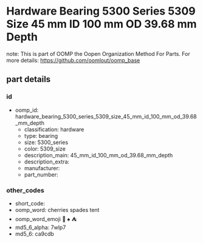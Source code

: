 # Hardware Bearing 5300 Series 5309 Size 45 mm ID 100 mm OD 39.68 mm Depth  

note: This is part of OOMP the Oopen Organization Method For Parts. For more details: https://github.com/oomlout/oomp_base

##  part details





### id
* oomp_id: hardware_bearing_5300_series_5309_size_45_mm_id_100_mm_od_39.68_mm_depth
  * classification: hardware
  * type: bearing
  * size: 5300_series
  * color: 5309_size
  * description_main: 45_mm_id_100_mm_od_39.68_mm_depth
  * description_extra: 
  * manufacturer: 
  * part_number: 

### other_codes
* short_code: 
* oomp_word: cherries spades tent
* oomp_word_emoji :cherries: :spades: :tent:
* md5_6_alpha: 7wlp7
* md5_6: ca9cdb